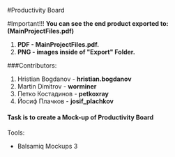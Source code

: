#Productivity Board

#Important!!!
**You can see the end product exported to:(MainProjectFiles.pdf)**
1. **PDF - MainProjectFiles.pdf.**
2. **PNG - images inside of "Export" Folder.**

###Contributors:
1. Hristian Bogdanov - **hristian.bogdanov**
2. Martin Dimitrov - **worminer**
3. Петко Костадинов - **petkoxray**
4. Йосиф Плачков - 	**josif_plachkov**

#### Task is to create a Mock-up of Productivity Board

Tools:
* Balsamiq Mockups 3


